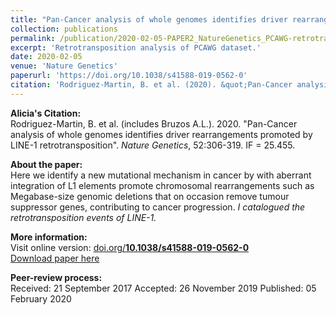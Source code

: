 ```yaml
---
title: "Pan-Cancer analysis of whole genomes identifies driver rearrangements promoted by LINE-1 retrotransposition"
collection: publications
permalink: /publication/2020-02-05-PAPER2_NatureGenetics_PCAWG-retrotransposition
excerpt: 'Retrotransposition analysis of PCAWG dataset.'
date: 2020-02-05
venue: 'Nature Genetics'
paperurl: 'https://doi.org/10.1038/s41588-019-0562-0'
citation: 'Rodriguez-Martin, B. et al. (2020). &quot;Pan-Cancer analysis of whole genomes identifies driver rearrangements promoted by LINE-1 retrotransposition.&quot; <i>Nature Genetics</i>. 52:306-319.'
---
```


**Alicia's Citation:**  
Rodriguez-Martin, B. et al. (includes Bruzos A.L.). 2020. "Pan-Cancer analysis of whole genomes identifies driver rearrangements promoted by LINE-1 retrotransposition". <i>Nature Genetics</i>, 52:306-319. IF = 25.455.

**About the paper:**  
Here we identify a new mutational mechanism in cancer by with aberrant integration of L1 elements promote chromosomal rearrangements such as Megabase-size genomic deletions that on occasion remove tumour suppressor genes, contributing to cancer progression. *I catalogued the retrotransposition events of LINE-1.*  

**More information:**  
Visit online version: [doi.org/**10.1038/s41588-019-0562-0**](https://doi.org/10.1038/s41588-019-0562-0)  
[Download paper here](https://ALBruzos.github.io/files/2020-02-05-PAPER_NatureGenetics_PCAWG-retrotransposition.pdf)

**Peer-review process:**  
Received: 21 September 2017
Accepted: 26 November 2019
Published: 05 February 2020  
